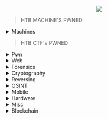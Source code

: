 <p align="center">

<img src="https://github.com/jon-brandy/hackthebox/assets/70703371/a51e7b6d-ea3f-48c8-b786-075775c22ce9"> 
  
</p>


> HTB MACHINE'S PWNED


<details>
<br>
<summary> Machines </summary>

|No.|Column 1|Column 2|Column 3|
|:-:|:-------:|:-------:|:-------:|
|1. |[Blue](https://github.com/jon-brandy/hackthebox/blob/main/Categories/Machines/Blue/README.md)|[Jerry](https://github.com/jon-brandy/hackthebox/blob/main/Categories/Machines/Jerry/README.md)|[Lame](https://github.com/jon-brandy/hackthebox/blob/main/Categories/Machines/Lame/README.md)|
|2. |[Netmon](https://github.com/jon-brandy/hackthebox/blob/main/Categories/Machines/Netmon/README.md)|[Photobomb](https://github.com/jon-brandy/hackthebox/blob/main/Categories/Machines/Photobomb/README.md)|[Precious](https://github.com/jon-brandy/hackthebox/blob/main/Categories/Machines/Precious/README.md)|
|3. |[Shoppy](https://github.com/jon-brandy/hackthebox/blob/main/Categories/Machines/Shoppy/README.md)|[Cap](https://github.com/jon-brandy/hackthebox/blob/main/Categories/Machines/Cap/README.md)|[Busqueda](https://github.com/jon-brandy/hackthebox/blob/main/Categories/Machines/Busqueda/README.md)|
|4. |[Knife](https://github.com/jon-brandy/hackthebox/blob/main/Categories/Machines/Knife/README.md)|[Bashed](https://github.com/jon-brandy/hackthebox/blob/main/Categories/Machines/Bashed/README.md)|[Shocker](https://github.com/jon-brandy/hackthebox/blob/main/Categories/Machines/Shocker/README.md)|
|5. |[Beep](https://github.com/jon-brandy/hackthebox/blob/main/Categories/Machines/Beep/README.md)|[Blocky](https://github.com/jon-brandy/hackthebox/blob/main/Categories/Machines/Blocky/README.md)|[Bank](https://github.com/jon-brandy/hackthebox/blob/main/Categories/Machines/Bank/README.md)|
|6. |[Nibbles](https://github.com/jon-brandy/hackthebox/blob/main/Categories/Machines/Nibbles/README.md)|[SteamCloud](https://github.com/jon-brandy/hackthebox/blob/main/Categories/Machines/SteamCloud/README.md)|[Keeper](https://github.com/jon-brandy/hackthebox/blob/main/Categories/Machines/Keeper/README.md)|
|7. |[Optimum](https://github.com/jon-brandy/hackthebox/blob/main/Categories/Machines/Optimum/README.md)|[Legacy](https://github.com/jon-brandy/hackthebox/blob/main/Categories/Machines/Legacy/README.md)|[Granny](https://github.com/jon-brandy/hackthebox/blob/main/Categories/Machines/Granny/README.md)|
|8. |[Grandpa](https://github.com/jon-brandy/hackthebox/blob/main/Categories/Machines/Grandpa/README.md)|[Devel](https://github.com/jon-brandy/hackthebox/blob/main/Categories/Machines/Devel/README.md)|[Horizontall](https://github.com/jon-brandy/hackthebox/blob/main/Categories/Machines/Horizontall/README.md)|
|9. |[Validation](https://github.com/jon-brandy/hackthebox/blob/main/Categories/Machines/Validation/README.md)|[Nunchucks](https://github.com/jon-brandy/hackthebox/blob/main/Categories/Machines/Nunchucks/README.md)|[Late](https://github.com/jon-brandy/hackthebox/blob/main/Categories/Machines/Late/README.md)|
|10. |[BountyHunter](https://github.com/jon-brandy/hackthebox/blob/main/Categories/Machines/BountyHunter/README.md)|[Mirai](https://github.com/jon-brandy/hackthebox/blob/main/Categories/Machines/Mirai/README.md)|[Armageddon](https://github.com/jon-brandy/hackthebox/blob/main/Categories/Machines/Armageddon/README.md)|
|11. |[Paper](https://github.com/jon-brandy/hackthebox/blob/main/Categories/Machines/Paper/README.md)|[MonitorsTwo](https://github.com/jon-brandy/hackthebox/blob/main/Categories/Machines/MonitorsTwo/README.md)|[Inject](https://github.com/jon-brandy/hackthebox/blob/main/Categories/Machines/Inject/README.md)|
|12. |[Sau](https://github.com/jon-brandy/hackthebox/blob/main/Categories/Machines/Sau/README.md)|[Pilgrimage](https://github.com/jon-brandy/hackthebox/blob/main/Categories/Machines/Pilgrimage/README.md)|[CozyHosting](https://github.com/jon-brandy/hackthebox/blob/main/Categories/Machines/CozyHosting/README.md)|
|13. |[Topology](https://github.com/jon-brandy/hackthebox/blob/main/Categories/Machines/Topology/README.md)|[Explore](https://github.com/jon-brandy/hackthebox/blob/main/Categories/Machines/Explore/README.md)|[Previse](https://github.com/jon-brandy/hackthebox/blob/main/Categories/Machines/Previse/README.md)|
|14. |[Broker](https://github.com/jon-brandy/hackthebox/blob/main/Categories/Machines/Broker/README.md)|[Delivery](https://github.com/jon-brandy/hackthebox/blob/main/Categories/Machines/Delivery/README.md)||



</details>




> HTB CTF's PWNED

<details>
<br>
<summary> Pwn </summary>

|No.|Column 1|Column 2|Column 3|
|:-:|:-------:|:-------:|:-------:|
|1. |[racecar](https://github.com/Bread-Yolk/hackthebox/tree/main/Categories/Pwn/racecar)|[You know 0xDiablos](https://github.com/Bread-Yolk/hackthebox/tree/main/Categories/Pwn/You%20know%200xDiablos)|[Jeeves](https://github.com/Bread-Yolk/hackthebox/tree/main/Categories/Pwn/Jeeves)|
|2. |[Space pirate: Entrypoint](https://github.com/Bread-Yolk/hackthebox/tree/main/Categories/Pwn/Space%20pirate%3A%20Entrypoint)|[Reg](https://github.com/Bread-Yolk/hackthebox/tree/main/Categories/Pwn/Reg)|[Space pirate: Going Deeper](https://github.com/Bread-Yolk/hackthebox/tree/main/Categories/Pwn/Space%20pirate%3A%20Going%20Deeper)|
|3. |[Bat Computer](https://github.com/Bread-Yolk/hackthebox/tree/main/Categories/Pwn/Bat%20Computer)|[Blacksmith](https://github.com/Bread-Yolk/hackthebox/tree/main/Categories/Pwn/Blacksmith)|[Shooting star](https://github.com/Bread-Yolk/hackthebox/tree/main/Categories/Pwn/Shooting%20star)|
|4. |[HTB Console](https://github.com/Bread-Yolk/hackthebox/tree/main/Categories/Pwn/HTB%20Console)|[Optimistic](https://github.com/Bread-Yolk/hackthebox/tree/main/Categories/Pwn/Optimistic)|[Restaurant](https://github.com/Bread-Yolk/hackthebox/tree/main/Categories/Pwn/Restaurant)|
|5. |[Entity](https://github.com/Bread-Yolk/hackthebox/tree/main/Categories/Pwn/Entity)|[Getting Started](https://github.com/Bread-Yolk/hackthebox/tree/main/Categories/Pwn/Getting%20Started)|[Questionnaire](https://github.com/Bread-Yolk/hackthebox/tree/main/Categories/Pwn/Questionnaire)|
|6. |[Nightmare](https://github.com/Bread-Yolk/hackthebox/blob/main/Categories/Pwn/Nightmare/README.md)|[Void](https://github.com/Bread-Yolk/hackthebox/blob/main/Categories/Pwn/Void/README.md)|[Fleet Management](https://github.com/Bread-Yolk/hackthebox/blob/main/Categories/Pwn/Fleet%20Management/README.md)|
|7. |[Vault-breaker](https://github.com/jon-brandy/hackthebox/blob/main/Categories/Pwn/Vault-breaker/README.md)|[Spooky Time](https://github.com/jon-brandy/hackthebox/blob/main/Categories/Pwn/Spooky%20Time/README.md)|[Space pirate: Retribution](https://github.com/jon-brandy/hackthebox/blob/main/Categories/Pwn/Space%20pirate%3A%20Retribution/README.md)|
|8. |[Space](https://github.com/jon-brandy/hackthebox/blob/main/Categories/Pwn/Space/README.md)|[Leet Test](https://github.com/jon-brandy/hackthebox/blob/main/Categories/Pwn/Leet%20Test/README.md)|[Trick or Deal](https://github.com/jon-brandy/hackthebox/blob/main/Categories/Pwn/Trick%20or%20Deal/README.md)|
|9. |[PwnShop](https://github.com/jon-brandy/hackthebox/blob/main/Categories/Pwn/PwnShop/README.md)|[Finale](https://github.com/jon-brandy/hackthebox/blob/main/Categories/Pwn/Finale/README.md)|[Hellhound](https://github.com/jon-brandy/hackthebox/blob/main/Categories/Pwn/Hellhound/README.md)|
|10. |[Sacred Scrolls: Revenge](https://github.com/jon-brandy/hackthebox/blob/main/Categories/Pwn/Sacred%20Scrolls%3A%20Revenge/README.md)|[Sick ROP](https://github.com/jon-brandy/hackthebox/blob/main/Categories/Pwn/Sick%20ROP/README.md)|[What does the f say?](https://github.com/jon-brandy/hackthebox/blob/main/Categories/Pwn/What%20does%20the%20f%20say%3F/README.md)|


</details>


<details>
<br>
<summary> Web </summary>
  
|No.|Column 1|Column 2|Column 3|
|:-:|:-------:|:-------:|:-------:|
|1. |[Templated](https://github.com/Bread-Yolk/hackthebox/blob/main/Categories/Web/Templated/README.md)|[LoveTok](https://github.com/Bread-Yolk/hackthebox/blob/main/Categories/Web/LoveTok/README.md)|[Phonebook](https://github.com/Bread-Yolk/hackthebox/blob/main/Categories/Web/Phonebook/README.md)|
|2. |[Spookifier](https://github.com/Bread-Yolk/hackthebox/blob/main/Categories/Web/Spookifier/README.md)|[looking glass](https://github.com/Bread-Yolk/hackthebox/blob/main/Categories/Web/looking%20glass/README.md)|[sanitize](https://github.com/Bread-Yolk/hackthebox/blob/main/Categories/Web/sanitize/README.md)|
|3. |[baby auth](https://github.com/Bread-Yolk/hackthebox/blob/main/Categories/Web/baby%20auth/README.md)|[baby BonChewerCon](https://github.com/Bread-Yolk/hackthebox/blob/main/Categories/Web/baby%20BoneChewerCon/README.md)|[Full Stack Conf](https://github.com/Bread-Yolk/hackthebox/blob/main/Categories/Web/Full%20Stack%20Conf/README.md)|
|4. |[baby interdimensional internet](https://github.com/Bread-Yolk/hackthebox/blob/main/Categories/Web/baby%20interdimensional%20internet/README.md)|[Juggling facts](https://github.com/Bread-Yolk/hackthebox/blob/main/Categories/Web/Juggling%20facts/README.md)|[baby nginxatsu](https://github.com/Bread-Yolk/hackthebox/blob/main/Categories/Web/baby%20nginxatsu/README.md)|
|5. |[baby todo or not todo](https://github.com/Bread-Yolk/hackthebox/blob/main/Categories/Web/baby%20todo%20or%20not%20todo/README.md)|[baby WAFfles order](https://github.com/Bread-Yolk/hackthebox/blob/main/Categories/Web/baby%20WAFfles%20order/README.md)|[BlinkerFluids](https://github.com/Bread-Yolk/hackthebox/blob/main/Categories/Web/BlinkerFluids/README.md)|
|6. |[Orbital](https://github.com/Bread-Yolk/hackthebox/blob/main/Categories/Web/Orbital/README.md)|[Trapped Source](https://github.com/Bread-Yolk/hackthebox/blob/main/Categories/Web/Trapped%20Source/README.md)|[Passman](https://github.com/jon-brandy/hackthebox/blob/main/Categories/Web/Passman/README.md)|

</details>


<details>
<br>
<summary> Forensics </summary>
  
|No.|Column 1|Column 2|Column 3|
|:-:|:-------:|:-------:|:-------:|
|1. |[Illumination](https://github.com/Bread-Yolk/hackthebox/blob/main/Categories/Forensics/Illumination/README.md)|[MarketDump](https://github.com/Bread-Yolk/hackthebox/blob/main/Categories/Forensics/MarketDump/README.md)|[Wrong Spooky Seasaon](https://github.com/Bread-Yolk/hackthebox/blob/main/Categories/Forensics/Wrong%20Spooky%20Season/README.md)|
|2. |[Marshal in the Middle](https://github.com/Bread-Yolk/hackthebox/blob/main/Categories/Forensics/Marshal%20in%20the%20Middle/README.md)|[Chase](https://github.com/Bread-Yolk/hackthebox/blob/main/Categories/Forensics/Chase/README.md)|[Event Horizon](https://github.com/Bread-Yolk/hackthebox/blob/main/Categories/Forensics/Event%20Horizon/README.md)|
|3. |[Insider](https://github.com/Bread-Yolk/hackthebox/blob/main/Categories/Forensics/Insider/README.md)|[Export](https://github.com/Bread-Yolk/hackthebox/blob/main/Categories/Forensics/Export/README.md)|[Persistence](https://github.com/Bread-Yolk/hackthebox/blob/main/Categories/Forensics/Persistence/README.md)|
|4. |[No Place To Hide](https://github.com/Bread-Yolk/hackthebox/blob/main/Categories/Forensics/No%20Place%20To%20Hide/README.md)|[Lure](https://github.com/Bread-Yolk/hackthebox/blob/main/Categories/Forensics/Lure/README.md)|[Logger](https://github.com/Bread-Yolk/hackthebox/blob/main/Categories/Forensics/Logger/README.md)|
|5. |[Halloween Invitation](https://github.com/Bread-Yolk/hackthebox/blob/main/Categories/Forensics/Halloween%20Invitation/README.md)|[Peel Back The Layers](https://github.com/Bread-Yolk/hackthebox/blob/main/Categories/Forensics/Peel%20Back%20The%20Layers/README.md)|[Reminiscent](https://github.com/Bread-Yolk/hackthebox/blob/main/Categories/Forensics/Reminiscent/README.md)|
|6. |[Intergalactic Recovery](https://github.com/Bread-Yolk/hackthebox/blob/main/Categories/Forensics/Intergalactic%20Recovery/README.md)|[Downgrade](https://github.com/Bread-Yolk/hackthebox/blob/main/Categories/Forensics/Downgrade/README.md)|[Automation](https://github.com/Bread-Yolk/hackthebox/blob/main/Categories/Forensics/Automation/README.md)|
|7. |[Perseverance](https://github.com/Bread-Yolk/hackthebox/blob/main/Categories/Forensics/Perseverance/README.md)|[Deadly Arthropod](https://github.com/Bread-Yolk/hackthebox/blob/main/Categories/Forensics/Deadly%20Arthropod/README.md)|[Keep Tryin'](https://github.com/Bread-Yolk/hackthebox/blob/main/Categories/Forensics/Keep%20Tryin'/README.md)|
|8. |[Strike Back](https://github.com/Bread-Yolk/hackthebox/blob/main/Categories/Forensics/Strike%20Back/README.md)|[Diagnostic](https://github.com/Bread-Yolk/hackthebox/blob/main/Categories/Forensics/Diagnostic/README.md)|[Fake News](https://github.com/Bread-Yolk/hackthebox/blob/main/Categories/Forensics/Fake%20News/README.md)|
|9. |[POOF](https://github.com/Bread-Yolk/hackthebox/blob/main/Categories/Forensics/POOF/README.md)|[Alien Cradle](https://github.com/Bread-Yolk/hackthebox/blob/main/Categories/Forensics/Alien%20Cradle/README.md)|[Extraterrestrial Persistence](https://github.com/Bread-Yolk/hackthebox/blob/main/Categories/Forensics/Extraterrestrial%20Persistence/README.md)|
|10. |[Artifact Of Dangerous Sighting](https://github.com/Bread-Yolk/hackthebox/blob/main/Categories/Forensics/Artifact%20Of%20Dangerous%20Sighting/README.md)|[oBfsC4t10n2](https://github.com/Bread-Yolk/hackthebox/blob/main/Categories/Forensics/oBfsC4t10n2/README.md)|[Packet Cyclone](https://github.com/Bread-Yolk/hackthebox/blob/main/Categories/Forensics/Packet%20Cyclone/README.md)|

  

</details>

<details>
<br>
<summary> Cryptography </summary>

|No.|Column 1|Column 2|Column 3|
|:-:|:-------:|:-------:|:-------:|
|1. |[BabyEncryption](https://github.com/jon-brandy/hackthebox/blob/main/Categories/Cryptography/BabyEncryption/README.md)|[xorxorxor](https://github.com/jon-brandy/hackthebox/tree/main/Categories/Cryptography/xorxorxor)|[Android in the Middle](https://github.com/jon-brandy/hackthebox/blob/main/Categories/Cryptography/Android-in-the-Middle/README.md)|
|2. |[Weak RSA](https://github.com/jon-brandy/hackthebox/blob/main/Categories/Cryptography/Weak%20RSA/README.md)|[Classic, yet complicated!](https://github.com/jon-brandy/hackthebox/blob/main/Categories/Cryptography/Classic%2C%20yet%20complicated!/README.md)|[Brainy's Cipher](https://github.com/jon-brandy/hackthebox/blob/main/Categories/Cryptography/Brainy's%20Cipher/README.md)|
|3. |[Gonna-Lift-Em-All](https://github.com/jon-brandy/hackthebox/blob/main/Categories/Cryptography/Gonna-Lift-Em-All/README.md)|[Ancient Encodings](https://github.com/jon-brandy/hackthebox/blob/main/Categories/Cryptography/Ancient%20Encodings/README.md)|[Nuclear Sale](https://github.com/Bread-Yolk/hackthebox/blob/main/Categories/Cryptography/Nuclear%20Sale/README.md)|



</details>


<details>
<br>
<summary> Reversing </summary>
  
|No.|Column 1|Column 2|Column 3|
|:-:|:-------:|:-------:|:-------:|
|1. |[Impossible Password](https://github.com/jon-brandy/hackthebox/blob/main/Categories/Reversing/Impossible%20Password/README.md)|[Bypass](https://github.com/jon-brandy/hackthebox/blob/main/Categories/Reversing/Bypass/README.md)|[Behind the Scenes](https://github.com/jon-brandy/hackthebox/blob/main/Categories/Reversing/Behind%20the%20Scenes/README.md)|
|2. |[WIDE](https://github.com/jon-brandy/hackthebox/blob/main/Categories/Reversing/WIDE/README.md)|[Baby RE](https://github.com/jon-brandy/hackthebox/blob/main/Categories/Reversing/Baby%20RE/README.md)|[You Cant C Me](https://github.com/jon-brandy/hackthebox/blob/main/Categories/Reversing/You%20Cant%20C%20Me/README.md)|
|3. |[Find The Easy Pass](https://github.com/jon-brandy/hackthebox/blob/main/Categories/Reversing/Find%20The%20Easy%20Pass/README.md)|[Baby Crypt](https://github.com/jon-brandy/hackthebox/blob/main/Categories/Reversing/Baby%20Crypt/README.md)|[Ransom](https://github.com/jon-brandy/hackthebox/blob/main/Categories/Reversing/Ransom/README.md)|
|4. |[Anti Flag](https://github.com/Bread-Yolk/hackthebox/tree/main/Categories/Reversing/Anti%20Flag)|[Ouija](https://github.com/jon-brandy/hackthebox/blob/main/Categories/Reversing/Ouija/README.md)|[Tear Or Dear](https://github.com/jon-brandy/hackthebox/blob/main/Categories/Reversing/Tear%20Or%20Dear/README.md)|
|5. |[Rebuilding](https://github.com/jon-brandy/hackthebox/blob/main/Categories/Reversing/Rebuilding/README.md)|[Teleport](https://github.com/jon-brandy/hackthebox/blob/main/Categories/Reversing/Teleport/README.md)|[Hunting License](https://github.com/jon-brandy/hackthebox/blob/main/Categories/Reversing/Hunting%20License/README.md)|

</details>


<details>
<br>
<summary> OSINT </summary>

|No.|Column 1|Column 2|Column 3|
|:-:|:-------:|:-------:|:-------:|
|1. |[Easy Phish](https://github.com/jon-brandy/hackthebox/blob/main/Categories/OSINT/Easy%20Phish/README.md)|[Infiltration](https://github.com/jon-brandy/hackthebox/blob/main/Categories/OSINT/Infiltration/README.md)|[Money Flowz](https://github.com/jon-brandy/hackthebox/blob/main/Categories/OSINT/Money%20Flowz/README.md)|
|2. |[Missing in Action](https://github.com/jon-brandy/hackthebox/blob/main/Categories/OSINT/Missing%20in%20Action/README.md)|[ID Exposed](https://github.com/jon-brandy/hackthebox/blob/main/Categories/OSINT/ID%20Exposed/README.md)|[0ld is g0ld](https://github.com/jon-brandy/hackthebox/blob/main/Categories/OSINT/0ld%20is%20g0ld/README.md)|


</details>


</details>

<details>
<br>
<summary> Mobile </summary>

|No.|Column 1|Column 2|Column 3|
|:-:|:-------:|:-------:|:-------:|
|1. |[Cat](https://github.com/jon-brandy/hackthebox/blob/main/Categories/Mobile/Cat/README.md)|[Don't Overreact](https://github.com/jon-brandy/hackthebox/blob/main/Categories/Mobile/Don't%20Overreact/README.md)|[APKey](https://github.com/jon-brandy/hackthebox/blob/main/Categories/Mobile/APKey/README.md)|
|2. |[Pinned](https://github.com/jon-brandy/hackthebox/blob/main/Categories/Mobile/Pinned/pinned.md)|[APKrypt](https://github.com/jon-brandy/hackthebox/blob/main/Categories/Mobile/APKrypt/README.md)|[Manager](https://github.com/jon-brandy/hackthebox/blob/main/Categories/Mobile/Manager/README.md)|
|3. |[Anchored](https://github.com/jon-brandy/hackthebox/blob/main/Categories/Mobile/Anchored/README.md)|[]()|[]()|




</details>


<details>
<br>
<summary> Hardware </summary>

|No.|Column 1|Column 2|Column 3|
|:-:|:-------:|:-------:|:-------:|
|1. |[Debugging Interface](https://github.com/jon-brandy/hackthebox/blob/main/Categories/Hardware/Debugging%20Interface/README.md)|||


</details>



<details>
<br>
<summary> Misc </summary>
  
|No.|Column 1|Column 2|Column 3|
|:-:|:-------:|:-------:|:-------:|
|1. |[Canvas](https://github.com/jon-brandy/hackthebox/blob/main/Categories/Misc/Canvas/README.md)|[fs0ciety](https://github.com/jon-brandy/hackthebox/blob/main/Categories/Misc/fs0ciety/README.md)|[Milkshake](https://github.com/jon-brandy/hackthebox/blob/main/Categories/Misc/Milkshake/README.md)|
|2. |[Hackerman](https://github.com/jon-brandy/hackthebox/blob/main/Categories/Misc/Hackerman/README.md)|[Da Vinci](https://github.com/jon-brandy/hackthebox/blob/main/Categories/Misc/Da%20Vinci/README.md)|[Art](https://github.com/jon-brandy/hackthebox/blob/main/Categories/Misc/Art/README.md)|
|3. |[misDIRection](https://github.com/jon-brandy/hackthebox/blob/main/Categories/Misc/misDIRection/README.md)|[Emdee five for life](https://github.com/jon-brandy/hackthebox/blob/main/Categories/Misc/Emdee%20five%20for%20life/README.md)|[The secret of a Queen](https://github.com/jon-brandy/hackthebox/blob/main/Categories/Misc/The%20secret%20of%20%20a%20Queen/README.md)|
|4. |[Eternal Loop](https://github.com/jon-brandy/hackthebox/blob/main/Categories/Misc/Eternal%20Loop/README.md)||

</details>

<details>
<br>
<summary>Blockchain</summary>
  
|No.|Column 1|Column 2|Column 3|
|:-:|:-------:|:-------:|:-------:|
|1. |[Survival of the Fittest](https://github.com/jon-brandy/hackthebox/blob/main/Categories/Blockchain/Survival%20of%20the%20Fittest/README.md)|||
  
</details>





